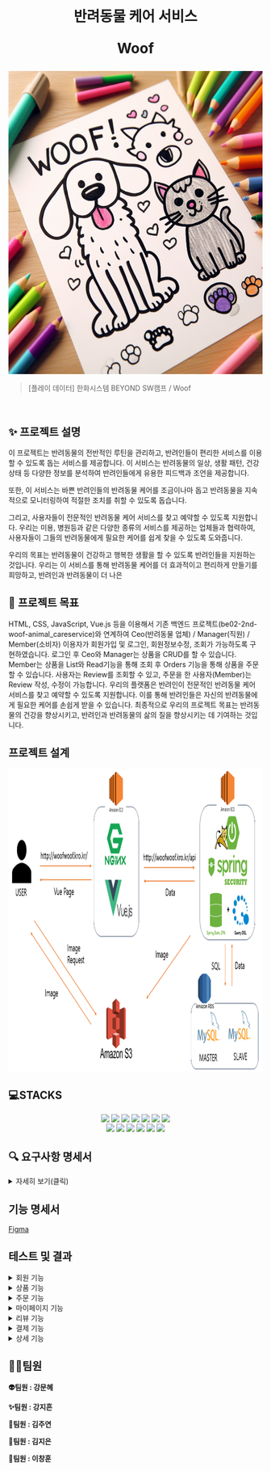 
<h1 align="center">
반려동물 케어 서비스

Woof </h1>


<div align="center">
<img src="img/main.png" width="600" height="600"/>
</div>


> [플레이 데이터] 한화시스템 BEYOND SW캠프 / Woof


<br>

## ✨ 프로젝트 설명


이 프로젝트는 반려동물의 전반적인 루틴을 관리하고, 반려인들이 편리한 서비스를 이용할 수 있도록 돕는 서비스를 제공합니다. 이 서비스는 반려동물의 일상, 생활 패턴, 건강 상태 등 다양한 정보를 분석하여 반려인들에게 유용한 피드백과 조언을 제공합니다.

또한, 이 서비스는 바쁜 반려인들의 반려동물 케어를 조금이나마 돕고 반려동물을 지속적으로 모니터링하여 적절한 조치를 취할 수 있도록 돕습니다.

그리고, 사용자들이 전문적인 반려동물 케어 서비스를 찾고 예약할 수 있도록 지원합니다. 우리는 미용, 병원등과 같은 다양한 종류의 서비스를 제공하는 업체들과 협력하여, 사용자들이 그들의 반려동물에게 필요한 케어를 쉽게 찾을 수 있도록 도와줍니다.

우리의 목표는 반려동물이 건강하고 행복한 생활을 할 수 있도록 반려인들을 지원하는 것입니다. 우리는 이 서비스를 통해 반려동물 케어를 더 효과적이고 편리하게 만들기를 희망하고, 반려인과 반려동물이 더 나은 
## 📌 프로젝트 목표

<p align="left">
  HTML, CSS, JavaScript, Vue.js 등을 이용해서 기존 백엔드 프로젝트(be02-2nd-woof-animal_careservice)와 연계하여
  Ceo(반려동물 업체) / Manager(직원) / Member(소비자) 이용자가 회원가입 및 로그인, 회원정보수정, 조회가 가능하도록 구현하였습니다.
  로그인 후 Ceo와 Manager는 상품을 CRUD를 할 수 있습니다.
  Member는 상품을 List와 Read기능을 통해 조회 후 Orders 기능을 통해 상품을 주문 할 수 있습니다.
  사용자는 Review를 조회할 수 있고, 주문을 한 사용자(Member)는 Review 작성, 수정이 가능합니다.
  우리의 플랫폼은 반려인이 전문적인 반려동물 케어 서비스를 찾고 예약할 수 있도록 지원합니다.
  이를 통해 반려인들은 자신의 반려동물에게 필요한 케어를 손쉽게 받을 수 있습니다.
  최종적으로 우리의 프로젝트 목표는 반려동물의 건강을 향상시키고, 반려인과 반려동물의 삶의 질을 향상시키는 데 기여하는 것입니다. </p>



## 프로젝트 설계
<img src="img/SystemArchitecture.png" width="800" height="600"/>
<br />

## 💻STACKS
<div align=center>
	<img src="https://img.shields.io/badge/HTML5-E34F26?style=flat&logo=HTML5&logoColor=white" />
	<img src="https://img.shields.io/badge/CSS3-1572B6?style=flat&logo=CSS3&logoColor=white" />
	<img src="https://img.shields.io/badge/JavaScript-F7DF1E?style=flat&logo=JavaScript&logoColor=white" />
  <img src="https://img.shields.io/badge/vuejs-%2335495e.svg?style=flat&logo=vuedotjs&logoColor=%234FC08D" />
<img src="https://img.shields.io/badge/Ununtu-E95420?style=flat&logo=Ubuntu&logoColor=black&color=darkorange">
<img src="https://img.shields.io/badge/nginx-%23009639.svg?style=flat&logo=nginx&logoColor=white"></a>
<img src="https://img.shields.io/badge/Pinia-0285C9?style=flat&color=dark"></a></a>
<br>
<img src="https://img.shields.io/badge/GitHub-181717?style=flat&logo=GitHub&logoColor=white&color=black"></a></a>
<img src="https://img.shields.io/badge/Git-F05032?style=flat&logo=Git&logoColor=white&color=ffa500"></a></a>
<img src="https://img.shields.io/badge/MySQL-4479A1?style=flat&logo=MySQL&logoColor=white"/></a></a>
<img src="https://img.shields.io/badge/Amazon AWS-232F3E?style=flat&logo=AmazonAWS&logoColor=black&color=orange"/></a></a>
<img src="https://img.shields.io/badge/Amazon S3-569A31?style=flat&logo=Amazon S3&logoColor=white&color=red"/></a></a>
<img src="https://img.shields.io/badge/Amazon%20EC2-FF9900?style=flat&logo=Amazon%20EC2&logoColor=white"></a></a>
</div>

## 🔍 요구사항 명세서

<details>
<summary>자세히 보기(클릭)</summary>

[1] 사용자

1. Woof에 회원가입을 할 수 있습니다.
   -> e-mail, PW, 닉네임, 전화번호, 반려동물정보를 입력해야 합니다.
2. 이메일 인증이 완료된 후 로그인 할 수 있습니다.
3. 헤더의 메뉴를 통해 업체조회, 매니저조회, 예약페이지, 상세페이지(About Us), 마이페이지로 이동할 수 있습니다.
4. 업체, 매니저를 선택하여 원하는 시간대에 예약(주문)할 수 있습니다.

[2] 업체 CEO (유치원, 병원, 미용실)
1. Woof에 회원가입을 할 수 있습니다.
   -> 사업자등록번호, PW, 이름, 전화번호, 업체소개를 입력해야 합니다.
2. 업체 등록을 할 수 있습니다
   -> 메뉴바에 업체를 클릭하면 업체List로 이동됩니다. 
   -> CEO 권한이 부여되어있으면 상품등록 버튼이 활성화됩니다.
   -> 가게이름, 상품이름, 전화번호, 가격, 상품설명, 사진등록 모든 사항을 입력해야 합니다.

[3] Woof 매니저
1. Woof에 회원가입을 할 수 있습니다.
   -> e-mail, PW, 닉네임은 필수로 기입하고, 전화번호, 반려동물정보는 선택적으로 기입합니다.
2. 매니저 등록을 할 수 있습니다
   -> 메뉴바에 매니저를 클릭하면 매니저List로 이동됩니다.
   -> 매니저 권한이 부여되어있으면 상품등록 버튼이 활성화 됩니다.
   -> 매니저이름, 성별, 전화번호, 가격, 경력, 사진등록 모든 사항을 입력해야 합니다.

[4] 예약(주문)
1. 고객은 이름, 전화번호, 예약시간, 특이사항(요구사항), 픽업장소(매니저가 반려동물을 픽업할 장소)를 작성합니다.
2. 주문이 완료되면 예약 성공 페이지로 이동합니다.
   -> 성공페이지에서는 예약확인, 예약삭제, 예약수정 버튼을 통해 원하는 서비스가 이용 가능합니다.

[5] 리뷰 (수정중)
1. 사용자는 이용한 업체에 대한 리뷰 작성과 사진 첨부가 가능하다
2. 사용자는 리뷰 열람에 대한 권한 설정을 할 수 있다.
3. 업체는 고객의 리뷰 번호와 별점, 사진을 확인할 수 있다
4. 업체는 고객의 리뷰에 댓글을 작성할 수 있다
5. 리뷰 작성 시 최소 10글자 이상, 사진 선택, 별점 필수
6. 별점이 일정 시간 이상 꾸준히 낮다면 업체는 상위 노출이 되지 않게 패널티를 부여 받는다


[6] 결제
   (미구현)
 
</details>


## 기능 명세서
[Figma](https://www.figma.com/file/yjIBFhdhZncLcf8b86gVjo/woof?type=design&node-id=0%3A1&mode=design&t=yL5aeT6QrqejlCSP-1)


## 테스트 및 결과

<details>
<summary>회원 기능</summary>
<br/>

일반 회원 가입
<br/>
<hr/>
<p align="center">
  <img src="img/public%20signup.png">
</p>
<br/>
일반 회원 로그인
<hr/>
<p align="center">
  <img src="img/public%20login.png">
</p>
<br/>

매니저 회원 가입
<hr/>
<p align="center">
<img src="img/manager%20signup.png"> 
</p>
<br/>

매니저 로그인
<hr/>
<p align="center">
<img src="img/manager%20login.png">
</p>
<br/>

업체 회원 가입
<hr/>
<p align="center">
<img src="img/Ceo%20signup.png">
</p>
<br/>

업체 로그인
<hr/>
<p align="center">
<img src="img/Ceo%20login.png">
</p>
<br/>
</details>



<details>
<summary>상품 기능</summary>

업체 등록
<hr/>
<p align="center">
  <img src="img/product%20create.png">
</p>
<br/>

업체 리스트
<hr/>
<p align="center">
  <img src="img/product%20list.png">
</p>
<br/>

업체 조회
<hr/>
<p align="center">
  <img src="img/product%20read.png">
</p>
<br/>

업체 수정
<hr/>
<p align="center">
  <img src="img/product%20modify.png">
</p>
<br/>

업체 삭제
<hr/>
<p align="center">
  <img src="img/product%20delete.png">
</p>
<br/>

매니저 등록
<hr/>
<p align="center">
  <img src="">
</p>

매니저 리스트
<hr/>
<p align="center">
  <img src="">
</p>

매니저 조회
<hr/>
<p align="center">
  <img src="">
</p>


매니저 수정
<hr/>
<p align="center">
  <img src="">
</p>

매니저 삭제
<hr/>
<p align="center">
  <img src="">
</p>
</details>

<details>
<summary>주문 기능</summary>


주문 등록
<hr/>
<p align="center">
  <img src="">
</p>
<br/>

주문 리스트
<hr/>
<p align="center">
  <img src="">
</p>
<br/>

주문 조회
<hr/>
<p align="center">
  <img src="">
</p>
<br/>

주문 수정
<hr/>
<p align="center">
  <img src="">
</p>
<br/>


주문 삭제
<hr/>
<p align="center">
  <img src="">
</p>
<br/>
</details>

<details>
<summary>마이페이지 기능</summary>
<br/>

회원 정보 수정
<hr/>
<p align="center">
  <img src="">
</p>
<br/>

예약 내역
<hr/>
<p align="center">
  <img src="">
</p>
<br/>

즐겨찾기 목록
<hr/>
<p align="center">
  <img src="">
</p>
<br/>

리뷰 관리
<hr/>
<p align="center">
  <img src="">
</p>
<br/>
</details>

<details>
<summary>리뷰 기능</summary>
<br/>

리뷰 등록
<hr/>
<p align="center">
  <img src="">
</p>
<br/>

리뷰 조회
<hr/>
<p align="center">
  <img src="">
</p>
<br/>

리뷰 수정
<hr/>
<p align="center">
  <img src="">
</p>
<br/>
</details>

<details>
<summary>결제 기능</summary>
결제 기능


자세한 사진은 Docs/실행결과 폴더 확인해주세요.

</details>

<details>
<summary>상세 기능</summary>
<br/>

About us
<hr/>
<p align="center">
  <img src="">
</p>
<br/>

</details>



## 🤼‍♂️팀원

**👽️팀원 : 강문혜**

**✨️팀원 : 강지흔**

**💚️팀원 : 김주연**

**🙂️팀원 : 김지은**

**🚀️팀원 : 이창훈**